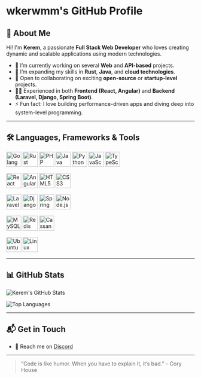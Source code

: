 # wkerwmm's GitHub Profile

## 👋 About Me

Hi! I'm **Kerem**, a passionate **Full Stack Web Developer** who loves creating dynamic and scalable applications using modern technologies.

- 🔭 I’m currently working on several **Web** and **API-based** projects.
- 🌱 I’m expanding my skills in **Rust**, **Java**, and **cloud technologies**.
- 👯 Open to collaborating on exciting **open-source** or **startup-level** projects.
- 🧑‍💻 Experienced in both **Frontend (React, Angular)** and **Backend (Laravel, Django, Spring Boot)**.
- ⚡ Fun fact: I love building performance-driven apps and diving deep into system-level programming.

---

## 🛠️ Languages, Frameworks & Tools

<p align="left">

  <!-- Languages -->
  <a href="https://golang.org" target="_blank"><img src="https://cdn.jsdelivr.net/gh/devicons/devicon/icons/go/go-original.svg" width="40" height="40" alt="Golang"/></a>
  <a href="https://www.rust-lang.org/" target="_blank"><img src="https://cdn.jsdelivr.net/gh/devicons/devicon/icons/rust/rust-plain.svg" width="40" height="40" alt="Rust"/></a>
  <a href="https://www.php.net/" target="_blank"><img src="https://cdn.jsdelivr.net/gh/devicons/devicon/icons/php/php-original.svg" width="40" height="40" alt="PHP"/></a>
  <a href="https://www.java.com/" target="_blank"><img src="https://cdn.jsdelivr.net/gh/devicons/devicon/icons/java/java-original.svg" width="40" height="40" alt="Java"/></a>
  <a href="https://www.python.org/" target="_blank"><img src="https://cdn.jsdelivr.net/gh/devicons/devicon/icons/python/python-original.svg" width="40" height="40" alt="Python"/></a>
  <a href="https://developer.mozilla.org/en-US/docs/Web/JavaScript" target="_blank"><img src="https://cdn.jsdelivr.net/gh/devicons/devicon/icons/javascript/javascript-original.svg" width="40" height="40" alt="JavaScript"/></a>
  <a href="https://www.typescriptlang.org/" target="_blank"><img src="https://cdn.jsdelivr.net/gh/devicons/devicon/icons/typescript/typescript-original.svg" width="40" height="40" alt="TypeScript"/></a>

  <!-- Frontend -->
  <a href="https://reactjs.org/" target="_blank"><img src="https://cdn.jsdelivr.net/gh/devicons/devicon/icons/react/react-original.svg" width="40" height="40" alt="React"/></a>
  <a href="https://angular.io/" target="_blank"><img src="https://cdn.jsdelivr.net/gh/devicons/devicon/icons/angularjs/angularjs-original.svg" width="40" height="40" alt="Angular"/></a>
  <a href="https://developer.mozilla.org/en-US/docs/Web/HTML" target="_blank"><img src="https://cdn.jsdelivr.net/gh/devicons/devicon/icons/html5/html5-original.svg" width="40" height="40" alt="HTML5"/></a>
  <a href="https://developer.mozilla.org/en-US/docs/Web/CSS" target="_blank"><img src="https://cdn.jsdelivr.net/gh/devicons/devicon/icons/css3/css3-original.svg" width="40" height="40" alt="CSS3"/></a>

  <!-- Backend & Frameworks -->
  <a href="https://laravel.com/" target="_blank"><img src="https://cdn.jsdelivr.net/gh/devicons/devicon/icons/laravel/laravel-original.svg" width="40" height="40" alt="Laravel"/></a>
  <a href="https://www.djangoproject.com/" target="_blank"><img src="https://cdn.jsdelivr.net/gh/devicons/devicon/icons/django/django-plain.svg" width="40" height="40" alt="Django"/></a>
  <a href="https://spring.io/" target="_blank"><img src="https://cdn.jsdelivr.net/gh/devicons/devicon/icons/spring/spring-original.svg" width="40" height="40" alt="Spring"/></a>
  <a href="https://nodejs.org/" target="_blank"><img src="https://cdn.jsdelivr.net/gh/devicons/devicon/icons/nodejs/nodejs-original.svg" width="40" height="40" alt="Node.js"/></a>

  <!-- Databases -->
  <a href="https://www.mysql.com/" target="_blank"><img src="https://cdn.jsdelivr.net/gh/devicons/devicon/icons/mysql/mysql-original.svg" width="40" height="40" alt="MySQL"/></a>
  <a href="https://redis.io/" target="_blank"><img src="https://cdn.jsdelivr.net/gh/devicons/devicon/icons/redis/redis-original.svg" width="40" height="40" alt="Redis"/></a>
  <a href="https://cassandra.apache.org/" target="_blank"><img src="https://cdn.jsdelivr.net/gh/devicons/devicon/icons/cassandra/cassandra-original.svg" width="40" height="40" alt="Cassandra"/></a>

  <!-- OS -->
  <a href="https://ubuntu.com/" target="_blank"><img src="https://cdn.jsdelivr.net/gh/devicons/devicon/icons/ubuntu/ubuntu-plain.svg" width="40" height="40" alt="Ubuntu"/></a>
  <a href="https://www.linux.org/" target="_blank"><img src="https://cdn.jsdelivr.net/gh/devicons/devicon/icons/linux/linux-original.svg" width="40" height="40" alt="Linux"/></a>

</p>

---

## 📊 GitHub Stats

![Kerem's GitHub Stats](https://github-readme-stats.vercel.app/api?username=wkerwmm&show_icons=true&theme=radical)

![Top Languages](https://github-readme-stats.vercel.app/api/top-langs/?username=wkerwmm&layout=compact&langs_count=6&theme=radical&hide_title=true&hide_border=true)

---

## 📬 Get in Touch

- 💬 Reach me on [Discord](https://discord.com/users/1248962219945889832)

---

> “Code is like humor. When you have to explain it, it’s bad.” – Cory House
> 
